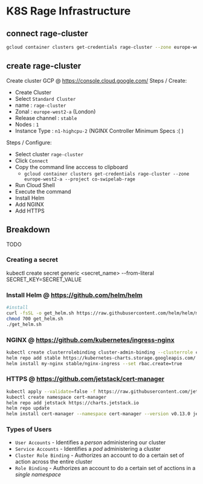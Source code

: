 # K8S Rage Infrastructure

## connect rage-cluster

```sh
gcloud container clusters get-credentials rage-cluster --zone europe-west2-a --project co-swipelab-rage
```

## create rage-cluster

Create cluster GCP  @ https://console.cloud.google.com/
Steps / Create: 
  * Create Cluster
  * Select ``Standard Cluster``
  * name : ``rage-cluster``
  * Zonal : ``europe-west2-a`` (London)
  * Release channel : ``stable``
  * Nodes : ``1``
  * Instance Type : ``n1-highcpu-2`` (NGINX Controller Minimum Specs :( )

Steps / Configure:
  * Select cluster ``rage-cluster``
  * Click ``Connect``
  * Copy the command line acccess to clipboard
    - ``gcloud container clusters get-credentials rage-cluster --zone europe-west2-a --project co-swipelab-rage``
  * Run Cloud Shell
  * Execute the command
  * Install Helm
  * Add NGINX
  * Add HTTPS

## Breakdown
TODO

### Creating a secret
kubectl create secret generic <secret_name> --from-literal SECRET_KEY=SECRET_VALUE


### Install Helm @ https://github.com/helm/helm
```sh
#install
curl -fsSL -o get_helm.sh https://raw.githubusercontent.com/helm/helm/master/scripts/get-helm-3
chmod 700 get_helm.sh
./get_helm.sh
```

### NGINX @ https://github.com/kubernetes/ingress-nginx
```sh
kubectl create clusterrolebinding cluster-admin-binding --clusterrole cluster-admin --user $(gcloud config get-value account)
helm repo add stable https://kubernetes-charts.storage.googleapis.com/
helm install my-nginx stable/nginx-ingress --set rbac.create=true
```

### HTTPS  @ https://github.com/jetstack/cert-manager

```sh
kubectl apply --validate=false -f https://raw.githubusercontent.com/jetstack/cert-manager/release-0.13/deploy/manifests/00-crds.yaml
kubectl create namespace cert-manager
helm repo add jetstack https://charts.jetstack.io
helm repo update
helm install cert-manager --namespace cert-manager --version v0.13.0 jetstack/cert-manager
```

### Types of Users
  * ``User Accounts`` - Identifies a *person* administering our cluster
  * ``Service Accounts`` - Identifies a *pod* administering a cluster
  * ``Cluster Role Binding`` - Authorizes an account to do a certain set of action across the entire cluster
  * ``Role Binding`` - Authorizes an account to do a certain set of acctions in a *single namespace*
